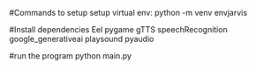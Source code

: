 #Commands to setup
setup virtual env: 
python -m venv envjarvis

#Install dependencies
Eel
pygame
gTTS
speechRecognition
google_generativeai
playsound
pyaudio

#run the program
python main.py
